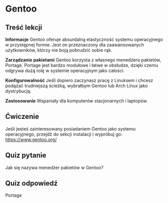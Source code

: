 # Gentoo

## Treść lekcji

<b>Informacje</b>
Gentoo oferuje absurdalną elastyczność systemu operacyjnego w przystępnej formie. Jest on przeznaczony dla zaawansowanych użytkowników, którzy nie boją pobrudzić sobie rąk.

<b>Zarządzanie pakietami</b>
Gentoo korzysta z własnego menedżera pakietów, Portage. Portage jest bardzo modułowe i łatwe w obsłudze, dzięki czemu odgrywa dużą rolę w systemie operacyjnym jako całości.

<b>Konfigurowalność</b>
Jeśli dopiero zaczynasz pracę z Linuksem i chcesz podążać trudniejszą ścieżką, wybrałbym Gentoo lub Arch Linux jako dystrybucję.

<b>Zastosowanie</b>
Wspaniały dla komputerów stacjonarnych i laptopów.

## Ćwiczenie

Jeśli jesteś zainteresowany posiadaniem Gentoo jako systemu operacyjnego, przejdź do sekcji instalacji i wypróbuj go: <a href='https://www.gentoo.org/'>https://www.gentoo.org/</a>

## Quiz pytanie

Jak się nazywa menedżer pakietów w Gentoo?

## Quiz odpowiedź

Portage
